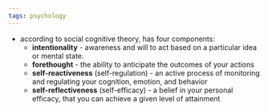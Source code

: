 ```yaml
---
tags: psychology
---
```


- according to social cognitive theory, has four components:
	- **intentionality** - awareness and will to act based on a particular idea or mental state.
	- **forethought** - the ability to anticipate the outcomes of your actions
	- **self-reactiveness** (self-regulation) - an active process of monitoring and regulating your cognition, emotion, and behavior
	- **self-reflectiveness** (self-efficacy) - a belief in your personal efficacy, that you can achieve a given level of attainment